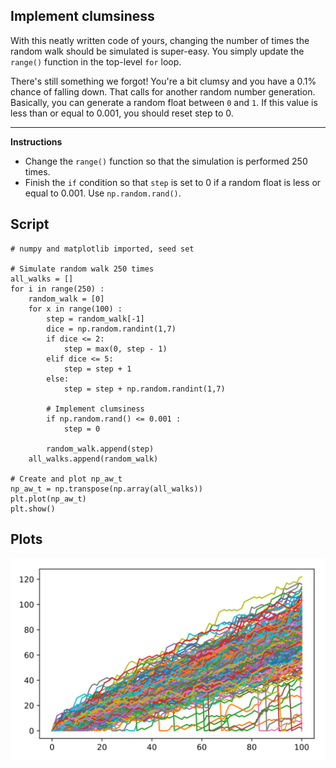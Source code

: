 ## Implement clumsiness

With this neatly written code of yours, changing the number of times the random walk should be simulated is super-easy. You simply update the `range()` function in the top-level `for` loop.

There's still something we forgot! You're a bit clumsy and you have a 0.1% chance of falling down. That calls for another random number generation. Basically, you can generate a random float between `0` and `1`. If this value is less than or equal to 0.001, you should reset step to 0.

<hr>

**Instructions**
* Change the `range()` function so that the simulation is performed 250 times.
* Finish the `if` condition so that `step` is set to 0 if a random float is less or equal to 0.001. Use `np.random.rand()`.

## Script
```
# numpy and matplotlib imported, seed set

# Simulate random walk 250 times
all_walks = []
for i in range(250) :
    random_walk = [0]
    for x in range(100) :
        step = random_walk[-1]
        dice = np.random.randint(1,7)
        if dice <= 2:
            step = max(0, step - 1)
        elif dice <= 5:
            step = step + 1
        else:
            step = step + np.random.randint(1,7)

        # Implement clumsiness
        if np.random.rand() <= 0.001 :
            step = 0

        random_walk.append(step)
    all_walks.append(random_walk)

# Create and plot np_aw_t
np_aw_t = np.transpose(np.array(all_walks))
plt.plot(np_aw_t)
plt.show()
```

## Plots
![img](index.svg)
